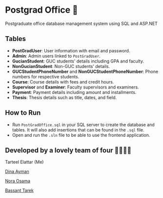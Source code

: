 # Postgrad Office 🏢
Postgraduate office database management system using SQL and ASP.NET

## Tables

- **PostGradUser**: User information with email and password.
- **Admin**: Admin users linked to `PostGradUser`.
- **GucianStudent**: GUC students' details including GPA and faculty.
- **NonGucianStudent**: Non-GUC students' details.
- **GUCStudentPhoneNumber** and **NonGUCStudentPhoneNumber**: Phone numbers for respective students.
- **Course**: Course details with fees and credit hours.
- **Supervisor** and **Examiner**: Faculty supervisors and examiners.
- **Payment**: Payment details including amount and installments.
- **Thesis**: Thesis details such as title, dates, and field.

## How to Run

- Run `PostGradOffice.sql` in your SQL server to create the database and tables. It will also add insertions that can be found in the `.sql` file.
- Open and run the `.sln` file to be able to use the frontend application.

## Developed by a lovely team of four 💖💖💖💖

Tarteel Elattar (Me)

[Dina Ayman](https://github.com/DinaAymann)

[Nora Osama](https://github.com/NoraOsama)

[Bassant Tarek](https://github.com/bassantTarekk)


